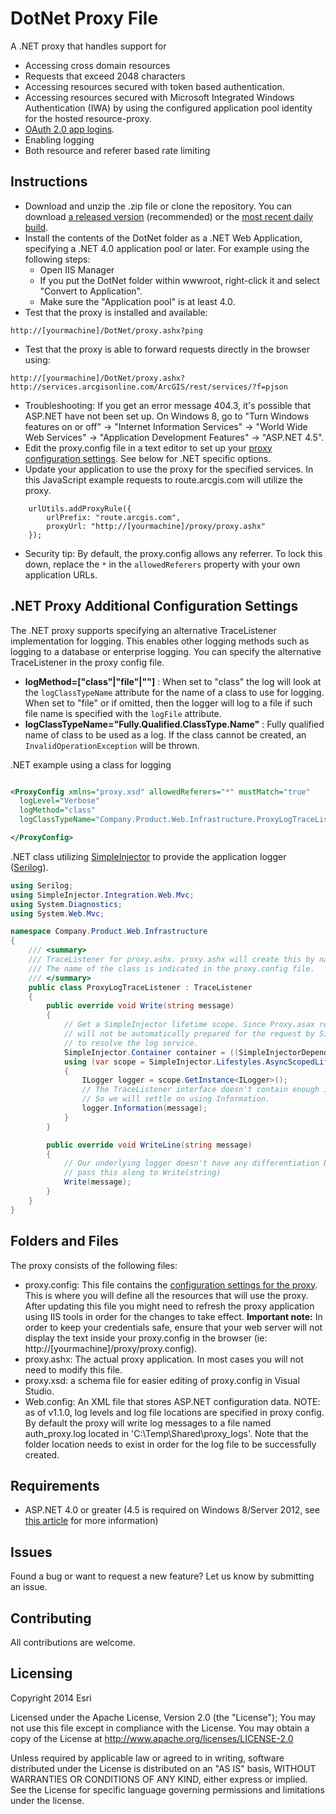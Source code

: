 DotNet Proxy File
=================

A .NET proxy that handles support for
* Accessing cross domain resources
* Requests that exceed 2048 characters
* Accessing resources secured with token based authentication.
* Accessing resources secured with Microsoft Integrated Windows Authentication (IWA) by using the configured application pool identity for the hosted resource-proxy.
* [OAuth 2.0 app logins](https://developers.arcgis.com/en/authentication).
* Enabling logging
* Both resource and referer based rate limiting

## Instructions

* Download and unzip the .zip file or clone the repository. You can download [a released version](https://github.com/Esri/resource-proxy/releases) (recommended) or the [most recent daily build](https://github.com/Esri/resource-proxy/archive/master.zip).
* Install the contents of the DotNet folder as a .NET Web Application, specifying a .NET 4.0 application pool or later. For example using the following steps:
    * Open IIS Manager
    * If you put the DotNet folder within wwwroot, right-click it and select "Convert to Application".
    * Make sure the "Application pool" is at least 4.0.
* Test that the proxy is installed and available:
```
http://[yourmachine]/DotNet/proxy.ashx?ping
```
* Test that the proxy is able to forward requests directly in the browser using:
```
http://[yourmachine]/DotNet/proxy.ashx?http://services.arcgisonline.com/ArcGIS/rest/services/?f=pjson
```
* Troubleshooting: If you get an error message 404.3, it's possible that ASP.NET have not been set up. On Windows 8, go to "Turn Windows features on or off" -> "Internet Information Services" -> "World Wide Web Services" -> "Application Development Features" -> "ASP.NET 4.5".
* Edit the proxy.config file in a text editor to set up your [proxy configuration settings](../README.md#proxy-configuration-settings). See below for .NET specific options.
* Update your application to use the proxy for the specified services. In this JavaScript example requests to route.arcgis.com will utilize the proxy.

```
    urlUtils.addProxyRule({
        urlPrefix: "route.arcgis.com",
        proxyUrl: "http://[yourmachine]/proxy/proxy.ashx"
    });
```
* Security tip: By default, the proxy.config allows any referrer. To lock this down, replace the  ```*``` in the ```allowedReferers``` property with your own application URLs.

## .NET Proxy Additional Configuration Settings

The .NET proxy supports specifying an alternative TraceListener implementation for logging. This enables other logging methods such as logging to a database or enterprise logging. You can specify the alternative TraceListener in the proxy config file.

* **logMethod=["class"|"file"|""]** : When set to "class" the log will look at the `logClassTypeName` attribute for the name of a class to use for logging. When set to "file" or if omitted, then the logger will log to a file if such file name is specified with the `logFile` attribute.
* **logClassTypeName="Fully.Qualified.ClassType.Name"** : Fully qualified name of class to be used as a log. If the class cannot be created, an `InvalidOperationException` will be thrown.

.NET example using a class for logging
```xml

<ProxyConfig xmlns="proxy.xsd" allowedReferers="*" mustMatch="true"
  logLevel="Verbose"
  logMethod="class"
  logClassTypeName="Company.Product.Web.Infrastructure.ProxyLogTraceListener">

</ProxyConfig>
```

.NET class utilizing [SimpleInjector](https://simpleinjector.org/index.html) to provide the application logger ([Serilog](https://serilog.net/)).
```c#
using Serilog;
using SimpleInjector.Integration.Web.Mvc;
using System.Diagnostics;
using System.Web.Mvc;

namespace Company.Product.Web.Infrastructure
{
    /// <summary>
    /// TraceListener for proxy.ashx. proxy.ashx will create this by name by using Activator.CreateInstance.
    /// The name of the class is indicated in the proxy.config file.
    /// </summary>
    public class ProxyLogTraceListener : TraceListener
    {
        public override void Write(string message)
        {
            // Get a SimpleInjector lifetime scope. Since Proxy.asax requests are outside the .MVC context a scope
            // will not be automatically prepared for the request by SimpleInjector. We need to create our own scope
            // to resolve the log service.
            SimpleInjector.Container container = ((SimpleInjectorDependencyResolver)DependencyResolver.Current).Container;
            using (var scope = SimpleInjector.Lifestyles.AsyncScopedLifestyle.BeginScope(container))
            {
                ILogger logger = scope.GetInstance<ILogger>();
                // The TraceListener interface doesn't contain enough information to determine the log level,
                // So we will settle on using Information.
                logger.Information(message);
            }
        }

        public override void WriteLine(string message)
        {
            // Our underlying logger doesn't have any differentiation between write or writeline, so we'll just
            // pass this along to Write(string)
            Write(message);
        }
    }
}
```

## Folders and Files

The proxy consists of the following files:
* proxy.config: This file contains the [configuration settings for the proxy](../README.md#proxy-configuration-settings). This is where you will define all the resources that will use the proxy. After updating this file you might need to refresh the proxy application using IIS tools in order for the changes to take effect.  **Important note:** In order to keep your credentials safe, ensure that your web server will not display the text inside your proxy.config in the browser (ie: http://[yourmachine]/proxy/proxy.config).
* proxy.ashx: The actual proxy application. In most cases you will not need to modify this file.
* proxy.xsd: a schema file for easier editing of proxy.config in Visual Studio.
* Web.config: An XML file that stores ASP.NET configuration data.
NOTE: as of v1.1.0, log levels and log file locations are specified in proxy config. By default the proxy will write log messages to a file named auth_proxy.log located in  'C:\Temp\Shared\proxy_logs'. Note that the folder location needs to exist in order for the log file to be successfully created.

## Requirements

* ASP.NET 4.0 or greater (4.5 is required on Windows 8/Server 2012, see [this article](http://www.iis.net/learn/get-started/whats-new-in-iis-8/iis-80-using-aspnet-35-and-aspnet-45) for more information)

## Issues

Found a bug or want to request a new feature? Let us know by submitting an issue.

## Contributing

All contributions are welcome.

## Licensing

Copyright 2014 Esri

Licensed under the Apache License, Version 2.0 (the "License");
You may not use this file except in compliance with the License.
You may obtain a copy of the License at
http://www.apache.org/licenses/LICENSE-2.0

Unless required by applicable law or agreed to in writing, software distributed under the License is distributed on an "AS IS" basis, WITHOUT WARRANTIES OR CONDITIONS OF ANY KIND, either express or implied. See the License for specific language governing permissions and limitations under the license.
